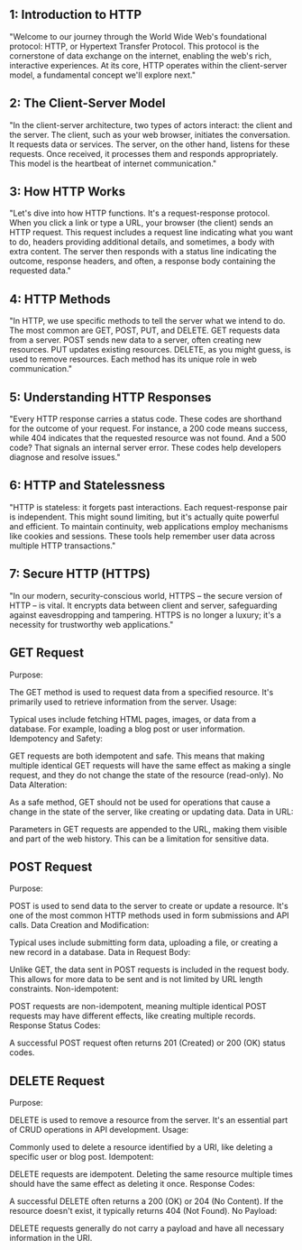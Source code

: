 ## 1: Introduction to HTTP
"Welcome to our journey through the World Wide Web's foundational protocol: HTTP, or Hypertext Transfer Protocol. This protocol is the cornerstone of data exchange on the internet, enabling the web's rich, interactive experiences. At its core, HTTP operates within the client-server model, a fundamental concept we'll explore next."

##  2: The Client-Server Model
"In the client-server architecture, two types of actors interact: the client and the server. The client, such as your web browser, initiates the conversation. It requests data or services. The server, on the other hand, listens for these requests. Once received, it processes them and responds appropriately. This model is the heartbeat of internet communication."

##  3: How HTTP Works
"Let's dive into how HTTP functions. It's a request-response protocol. When you click a link or type a URL, your browser (the client) sends an HTTP request. This request includes a request line indicating what you want to do, headers providing additional details, and sometimes, a body with extra content. The server then responds with a status line indicating the outcome, response headers, and often, a response body containing the requested data."

## 4: HTTP Methods
"In HTTP, we use specific methods to tell the server what we intend to do. The most common are GET, POST, PUT, and DELETE. GET requests data from a server. POST sends new data to a server, often creating new resources. PUT updates existing resources. DELETE, as you might guess, is used to remove resources. Each method has its unique role in web communication."

## 5: Understanding HTTP Responses
"Every HTTP response carries a status code. These codes are shorthand for the outcome of your request. For instance, a 200 code means success, while 404 indicates that the requested resource was not found. And a 500 code? That signals an internal server error. These codes help developers diagnose and resolve issues."

## 6: HTTP and Statelessness
"HTTP is stateless: it forgets past interactions. Each request-response pair is independent. This might sound limiting, but it's actually quite powerful and efficient. To maintain continuity, web applications employ mechanisms like cookies and sessions. These tools help remember user data across multiple HTTP transactions."

## 7: Secure HTTP (HTTPS)
"In our modern, security-conscious world, HTTPS – the secure version of HTTP – is vital. It encrypts data between client and server, safeguarding against eavesdropping and tampering. HTTPS is no longer a luxury; it's a necessity for trustworthy web applications." 


## GET Request
Purpose:

The GET method is used to request data from a specified resource. It's primarily used to retrieve information from the server.
Usage:

Typical uses include fetching HTML pages, images, or data from a database. For example, loading a blog post or user information.
Idempotency and Safety:

GET requests are both idempotent and safe. This means that making multiple identical GET requests will have the same effect as making a single request, and they do not change the state of the resource (read-only).
No Data Alteration:

As a safe method, GET should not be used for operations that cause a change in the state of the server, like creating or updating data.
Data in URL:

Parameters in GET requests are appended to the URL, making them visible and part of the web history. This can be a limitation for sensitive data.

## POST Request
Purpose:

POST is used to send data to the server to create or update a resource. It's one of the most common HTTP methods used in form submissions and API calls.
Data Creation and Modification:

Typical uses include submitting form data, uploading a file, or creating a new record in a database.
Data in Request Body:

Unlike GET, the data sent in POST requests is included in the request body. This allows for more data to be sent and is not limited by URL length constraints.
Non-idempotent:

POST requests are non-idempotent, meaning multiple identical POST requests may have different effects, like creating multiple records.
Response Status Codes:

A successful POST request often returns 201 (Created) or 200 (OK) status codes.

## DELETE Request
Purpose:

DELETE is used to remove a resource from the server. It's an essential part of CRUD operations in API development.
Usage:

Commonly used to delete a resource identified by a URI, like deleting a specific user or blog post.
Idempotent:

DELETE requests are idempotent. Deleting the same resource multiple times should have the same effect as deleting it once.
Response Codes:

A successful DELETE often returns a 200 (OK) or 204 (No Content). If the resource doesn't exist, it typically returns 404 (Not Found).
No Payload:

DELETE requests generally do not carry a payload and have all necessary information in the URI.